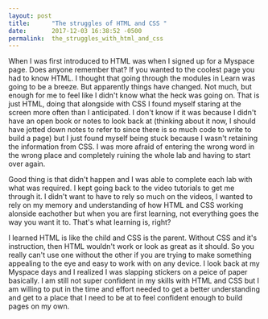 ```yaml
---
layout: post
title:      "The struggles of HTML and CSS "
date:       2017-12-03 16:38:52 -0500
permalink:  the_struggles_with_html_and_css
---
```



When I was first introduced to HTML was when I signed up for a Myspace page. Does anyone remember that? If you wanted to the coolest page you had to know HTML. I thought that going through the modules in Learn was going to be a breeze. But apparently things have changed. Not much, but enough for me to feel like I didn't know what the heck was going on. That is just HTML, doing that alongside with CSS I found myself staring at the screen more often than I anticipated. I don't know if it was because I didn't have an open book or notes to look back at (thinking about it now, I should have jotted down notes to refer to since there is so much code to write to build a page) but I just found myself being stuck because I wasn't retaining the information from CSS. I was more afraid of entering the wrong word in the wrong place and completely ruining the whole lab and having to start over again.

Good thing is that didn't happen and I was able to complete each lab with what was required. I kept going back to the video tutorials to get me through it. I didn't want to have to rely so much on the videos, I wanted to rely on my memory and understanding of how HTML and CSS working alonside eachother but when you are first learning, not everything goes the way you want it to. That's what learning is, right? 

I learned HTML is like the child and CSS is the parent. Without CSS and it's instruction, then HTML wouldn't work or look as great as it should. So you really can't use one without the other if you are trying to make something appealing to the eye and easy to work with on any device. I look back at my Myspace days and I realized I was slapping stickers on a peice of paper basically. I am still not super confident in my skills with HTML and CSS but I am willing to put in the time and effort needed to get a better understanding and get to a place that I need to be at to feel confident enough to build pages on my own. 
